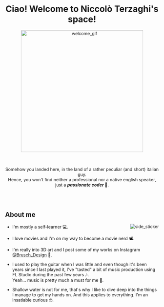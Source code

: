 <div align="center">
  <h1> Ciao! Welcome to Niccolò Terzaghi's space!</h1>
</div>

<div align="center">
  <img alt="welcome_gif" src="https://media.giphy.com/media/xTiIzJSKB4l7xTouE8/giphy.gif" width="400"/>
</div>

<br />
<br />

<p align="center">
  Somehow you landed here, in the land of a rather peculiar (and short) italian guy.
  <br />
  Hence, you won't find neither a professional nor a native english speaker, just a <b><i>passionate coder </i></b>🥴.
</p>

<br />
<br />

## About me

<img alt="side_sticker" src="https://media.giphy.com/media/XG1rjrn8FdYUaxY7lh/giphy.gif" align="right" />

* I'm mostly a self-learner 💻.

* I love movies and I'm on my way to become a movie nerd 📽️.

* I'm really into 3D art and I post some of my works on Instagram [@Brusch_Design](https://www.instagram.com/brusch_design/) 🎨.

* I used to play the guitar when I was little and even though it's been years since I last played it, I've "tasted" a bit of music production using FL Studio during the past few years 🎶.  
Yeah... music is pretty much a must for me 🎵.<br />

* Shallow water is not for me, that's why I like to dive deep into the things I manage to get my hands on. And this applies to everything. I'm an insatiable curious 🤓.
